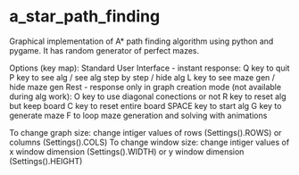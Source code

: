 # a_star_path_finding
Graphical implementation of A* path finding algorithm using python and pygame. 
It has random generator of perfect mazes. 

Options (key map):
Standard User Interface - instant response:
    Q key to quit
    P key to see alg / see alg step by step / hide alg
    L key to see maze gen / hide maze gen
Rest - response only in graph creation mode 
(not available during alg work):
    O key to use diagonal conections or not
    R key to reset alg but keep board
    C key to reset entire board 
    SPACE key to start alg
    G key to generate maze
    F to loop maze generation and solving with animations

To change graph size:
  change intiger values of rows (Settings().ROWS) or columns (Settings().COLS)
To change window size:
  change intiger values of x window dimension  (Settings().WIDTH)
  or y window dimension  (Settings().HEIGHT)
